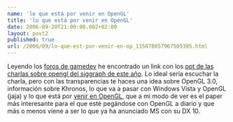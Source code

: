 ```yaml
---
name: 'lo que está por venir en OpenGL'
title: 'lo que está por venir en OpenGL'
date: 2006-09-20T21:00:00.002+02:00
layout: post2
published: true
url: /2006/09/lo-que-est-por-venir-en-op_115878057967505395.html
---
```


Leyendo los [foros de gamedev](http://www.gamedev.net/community/forums/topic.asp?topic_id=408161) he encontrado un link con los [ppt de las charlas sobre opengl del siggraph de este año](http://www.khronos.org/developers/library/siggraph2006/OpenGL_BOF/). Lo ideal sería escuchar la charla, pero con las transparencias te haces una idea sobre OpenGL 3.0, información sobre Khronos, lo que va a pasar con Windows Vista y OpenGL (jaja) y lo que está por [venir en OpenGL](http://www.khronos.org/developers/library/siggraph2006/OpenGL_BOF/NVIDIA_-_OpenGL_upcoming_features.ppt), que a mi modo de ver es el paper más interesante para el que esté pegándose con OpenGL a diario y que más o menos viene a ser lo que ya ha anunciado MS con su DX 10.